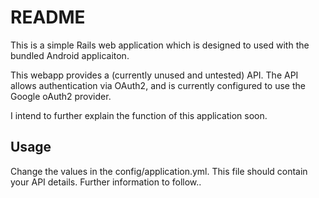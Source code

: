 # README

This is a simple Rails web application which is designed to used with
the bundled Android applicaiton.

This webapp provides a (currently unused and untested) API.  The API
allows authentication via OAuth2, and is currently configured to use 
the Google oAuth2 provider.

I intend to further explain the function of this application soon.

## Usage

Change the values in the config/application.yml.  This file should 
contain your API details. Further information to follow..
